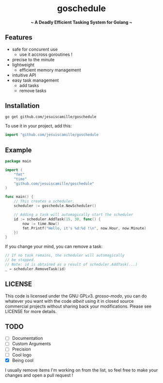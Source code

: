 <p align="center">
<h1 align="center"><b>goschedule</b></h1>
<h4 align="center">~ A Deadly Efficient Tasking System for Golang ~</h4>
</p>

## Features
* safe for concurent use
    - use it accross goroutines !
* precise to the minute
* lightweight
    - efficient memory management
* intuitive API
* easy task management
    - add tasks
    - remove tasks

## Installation

```
go get github.com/jesuiscamille/goschedule
```

To use it in your project, add this:

```go
import "github.com/jesuiscamille/goschedule
```

## Example

```go
package main

import (
    "fmt"
    "time"
    "github.com/jesuiscamille/goschedule"
)

func main() {
    // This creates a scheduler.
    scheduler := goschedule.NewScheduler()

    // Adding a task will automagically start the scheduler
    id := scheduler.AddTask(15, 30, func() {
        now := time.Now()
        fmt.Printf("Hello, it's %d:%d !\n", now.Hour, now.Minute)
    })
}
```

If you change your mind, you can remove a task:

```go
// If no task remains, the scheduler will automagically
// be stopped.
// Note: id is obtained as a result of scheduler.AddTask(...)
_ = scheduler.RemoveTask(id)
```

## LICENSE

This code is licensed under the GNU GPLv3.
*grosso-modo*, you can do whatever you want with the code *albeit* using it in closed source commercial projects without sharing back your modifications.
Please see LICENSE for more details.

## TODO

- [ ] Documentation
- [ ] Custom Arguments
- [ ] Precision
- [ ] Cool logo
- [X] Being cool

I usually remove items I'm working on from the list, so feel free to make your changes and open a pull request !
